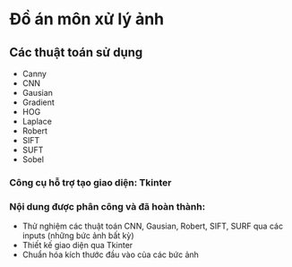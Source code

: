 # Đồ án môn xử lý ảnh
<h2>Các thuật toán sử dụng</h2>

+ Canny
+ CNN
+ Gausian
+ Gradient
+ HOG
+ Laplace
+ Robert
+ SIFT
+ SUFT
+ Sobel
  
<h3>Công cụ hỗ trợ tạo giao diện: Tkinter</h3>

<h3>Nội dung được phân công và đã hoàn thành:</h3>

+ Thử nghiệm các thuật toán CNN, Gausian, Robert, SIFT, SURF qua các inputs (những bức ảnh bất kỳ)
+ Thiết kế giao diện qua Tkinter
+ Chuẩn hóa kích thước đầu vào của các bức ảnh
